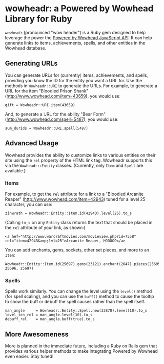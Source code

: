 wowheadr: a Powered by Wowhead Library for Ruby
===============================================

`wowheadr` (pronounced "wow header") is a Ruby gem designed to help leverage the power the [Powered by Wowhead JavaScript API][powered]. It can help generate links to items, achievements, spells, and other entities in the Wowhead database.

  [powered]: http://www.wowhead.com/tooltips

Generating URLs
---------------

You can generate URLs for (currently) items, achievements, and spells, providing you know the ID for the entity you want a URL for. Use the methods in `Wowheadr::URI` to generate the URLs. For example, to generate a URL for the item "Bloodied Prison Shank" (http://www.wowhead.com/item=43659), you would use:

    gift = Wowheadr::URI.item(43659)

And, to generate a URL for the ability "Bear Form" (http://www.wowhead.com/spell=5487), you would use:

    sum_durids = Wowheadr::URI.spell(5487)

Advanced Usage
--------------

Wowhead provides the ability to customize links to various entities on their site using the `rel` property of the HTML link tag. Wowheadr supports this via the `Wowheadr::Entity` classes. (Currently, only `Item` and `Spell` are available.)

### Items

For example, to get the `rel` attribute for a link to a "Bloodied Arcanite Reaper" (http://www.wowhead.com/item=42943) tuned for a level 25 character, you can use:

    zinwrath = Wowheadr::Entity::Item.id(42943).level(25).to_s

(Calling `to_s` on any `Entity` class returns the text that should be placed in the `rel` attribute of your link, as shown:)

    <a hef="http://www.warcraftmovies.com/movieview.php?id=7558" rel="item=42943&amp;lvl=25">Arcanite Reaper, HOOOOO</a>

You can add enchants, gems, sockets, other set pieces, and more to an `Item`:

    Wowheadr::Entity::Item.id(25697).gems(23121).enchant(2647).pieces(25695, 25696, 25697)

### Spells

Spells work similarly. You can change the level using the `level()` method (for spell scaling), and you can use the `buff()` method to cause the tooltip to show the buff or debuff the spell causes rather than the spell itself.

    man_angle     = Wowheadr::Entity::Spell.new(33878).level(10).to_s
    level_ten_rel = man_angle.level(10).to_s
    debuff_rel    = man_angle.buff(true).to_s

More Awesomeness
----------------

More is planned in the immediate future, including a Ruby on Rails gem that provides various helper methods to make integrating Powered by Wowhead even easier. Stay tuned!

